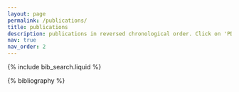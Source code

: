 ```yaml
---
layout: page
permalink: /publications/
title: publications
description: publications in reversed chronological order. Click on 'PDF' for a copy of the article, and on 'OSF' to access data, analysis scripts and pre-registrations (for pre-registered studies) available on the project's OSF repository.
nav: true
nav_order: 2
---
```


<!-- _pages/publications.md -->

<!-- Bibsearch Feature -->

{% include bib_search.liquid %}

<div class="publications">

{% bibliography %}

</div>
